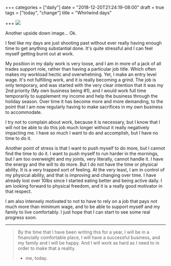 +++
categories = ["daily"]
date = "2018-12-20T21:24:19-08:00"
draft = true
tags = ["today", "change"]
title = "Whirlwind days"

+++
![](/uploads/IMG_8650.JPG)

Another upside down image... Ok.

I feel like my days are just shooting past without ever really having enough time to get anything substantial done. It's quite stressful and I can feel myself getting burnt out at work. 

My position in my daily work is very loose, and I am in more of a jack of all trades support role, rather than having a particular job title. Which often makes my workload hectic and overwhelming. Yet, I make an entry level wage. It's not fulfilling work, and it is really becoming a grind. The job is only temporary, and was started with the very clear intention that it was my 2nd priority (My own business being #1), and I would work full time temporarily to supplement my income and help the business through the holiday season. Over time it has become more and more demanding, to the point that I am now regularly having to make sacrifices in my own business to accommodate.

I try not to complain about work, because it is necessary, but I know that I will not be able to do this job much longer without it really negatively impacting me. I have so much I want to do and accomplish, but I have no time to do it.

Another point of stress is that I want to push myself to do more, but I cannot find the time to do it. I want to push myself to run harder in the mornings, but I am too overweight and my joints, very literally, cannot handle it. I have the energy and the will to do more. But I do not have the time or physical ability. It is a very trapped sort of feeling. At the very least, I am in control of my physical ability, and that is improving and changing over time. I have already lost over 10lbs since I started eating better and being active daily. I am looking forward to physical freedom, and it is a really good motivator in that respect.

I am also intensely motivated to not to have to rely on a job that pays not much more than minimum wage, and to be able to support myself and my family to live comfortably. I just hope that I can start to see some real progress soon.

***

> By the time that I have been writing this for a year, I will be in a financially comfortable place, I will have a successful business, and my family and I will be happy. And I will work as hard as I need to in order to make that a reality.
>
> * me, today.